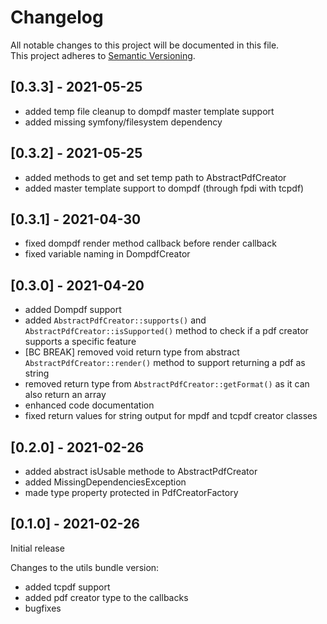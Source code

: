 # Changelog
All notable changes to this project will be documented in this file.   
This project adheres to [Semantic Versioning](https://semver.org/spec/v2.0.0.html).

## [0.3.3] - 2021-05-25
- added temp file cleanup to dompdf master template support
- added missing symfony/filesystem dependency

## [0.3.2] - 2021-05-25
- added methods to get and set temp path to AbstractPdfCreator
- added master template support to dompdf (through fpdi with tcpdf)

## [0.3.1] - 2021-04-30
- fixed dompdf render method callback before render callback
- fixed variable naming in DompdfCreator

## [0.3.0] - 2021-04-20
- added Dompdf support
- added `AbstractPdfCreator::supports()` and `AbstractPdfCreator::isSupported()` method to check if a pdf creator supports a specific feature
- [BC BREAK] removed void return type from abstract `AbstractPdfCreator::render()` method to support returning a pdf as string
- removed return type from `AbstractPdfCreator::getFormat()` as it can also return an array
- enhanced code documentation
- fixed return values for string output for mpdf and tcpdf creator classes

## [0.2.0] - 2021-02-26
- added abstract isUsable methode to AbstractPdfCreator
- added MissingDependenciesException
- made type property protected in PdfCreatorFactory

## [0.1.0] - 2021-02-26

Initial release

Changes to the utils bundle version:
- added tcpdf support
- added pdf creator type to the callbacks
- bugfixes

